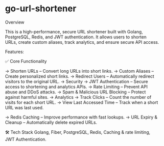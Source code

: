 # go-url-shortener
Overview

This is a high-performance, secure URL shortener built with Golang, PostgreSQL, Redis, and JWT authentication. It allows users to shorten URLs, create custom aliases, track analytics, and ensure secure API access.

Features:

✅ Core Functionality

-> Shorten URLs – Convert long URLs into short links.
-> Custom Aliases – Create personalized short links.
-> Redirect Users – Automatically redirect visitors to the original URL.
-> Security
-> JWT Authentication – Secure access to shortening and analytics APIs.
-> Rate Limiting – Prevent API abuse and DDoS attacks.
-> Spam & Malicious URL Blocking – Protect against harmful sites.
-> Analytics
-> Track Clicks – Count the number of visits for each short URL.
-> View Last Accessed Time – Track when a short URL was last used.

-> Redis Caching – Improve performance with fast lookups.
-> URL Expiry & Cleanup – Automatically delete expired URLs.

🛠️ Tech Stack
Golang, 
Fiber, 
PostgreSQL, 
Redis,
Caching & rate limiting,
JWT Authentication.

